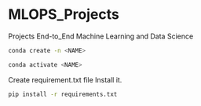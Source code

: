 # MLOPS_Projects
Projects End-to_End Machine Learning and Data Science

```bash
conda create -n <NAME>
```
```bash
conda activate <NAME>
```
Create requirement.txt file
Install it.

```bash
pip install -r requirements.txt
```




